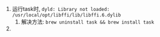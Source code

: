1. 运行task时, `dyld: Library not loaded: /usr/local/opt/libffi/lib/libffi.6.dylib`
    1. 解决方法: `brew uninstall task && brew install task` 
1. 